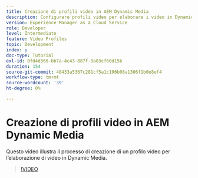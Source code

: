```yaml
---
title: Creazione di profili video in AEM Dynamic Media
description: Configurare profili video per elaborare i video in Dynamic Media
version: Experience Manager as a Cloud Service
role: Developer
level: Intermediate
feature: Video Profiles
topic: Development
index: y
doc-type: Tutorial
exl-id: 0fd4d366-bb7a-4c43-887f-3a83cf60d15b
duration: 154
source-git-commit: 48433a5367c281cf5a1c106b08a1306f1b0e8ef4
workflow-type: tm+mt
source-wordcount: '39'
ht-degree: 0%

---
```


# Creazione di profili video in AEM Dynamic Media

Questo video illustra il processo di creazione di un profilo video per l’elaborazione di video in Dynamic Media.

>[!VIDEO](https://video.tv.adobe.com/v/3417802?quality=12&learn=on&captions=ita)
